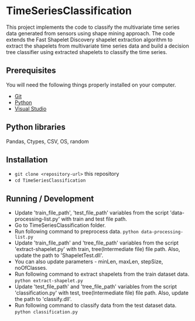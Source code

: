 # TimeSeriesClassification

This project implements the code to classify the multivariate time series data generated from sensors using shape mining approach. The code extends the Fast Shapelet Discovery shapelet extraction algorithm to extract the shapelets from multivariate time series data and build a decision tree classifier using extracted shapelets to classify the time series. 

## Prerequisites

You will need the following things properly installed on your computer.
* [Git](https://git-scm.com/)
* [Python](https://www.python.org/downloads/)
* [Visual Studio](https://www.visualstudio.com/downloads/)

## Python libraries
Pandas,
Ctypes,
CSV,
OS,
random


## Installation

* `git clone <repository-url>` this repository
* `cd TimeSeriesClassification`

## Running / Development

* Update 'train_file_path', 'test_file_path' variables from the script 'data-processing-list.py' with train and test file path.
* Go to TimeSeriesClassification folder. 
* Run following command to preprocess data.
    ``python data-processing-list.py
    ``
* Update 'train_file_path' and 'tree_file_path' variables from the script 'extract-shapelet.py' with train, tree(Intermediate file) file path. Also, update the path to 'ShapeletTest.dll'.
* You can also update parameters - minLen, maxLen, stepSize, noOfClasses.
* Run following command to extract shapelets from the train dataset data.
    ``python extract-shapelet.py
    ``
* Update 'test_file_path' and 'tree_file_path' variables from the script 'classification.py' with test, tree(Intermediate file) file path. Also, update the path to 'classify.dll'.
* Run following command to classify data from the test dataset data.
    `` python classification.py
    ``



